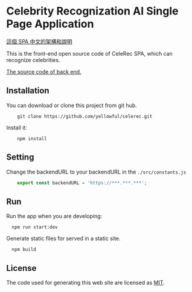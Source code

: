 # Celebrity Recognization AI Single Page Application

[這個 SPA 中文的架構和說明](https://www.bdr.rocks/project/ai-%E6%98%8E%E6%98%9F%E8%BE%A8%E8%AD%98-single-page-application/ "這個 SPA 中文的架構和說明")

This is the front-end open source code of CeleRec SPA, which can recognize celebrities.

[The source code of back end.](https://github.com/yellowful/sbbackend)

## Installation

You can download or clone this project from git hub.

```shell
    git clone https://github.com/yellowful/celerec.git
```

Install it:

```shell
    npm install
```

## Setting

Change the backendURL to your backendURL in the `./src/constants.js`

```js
    export const backendURL = 'https://***.***.***';
```

## Run

Run the app when you are developing:

```shell
  npm run start:dev
```

Generate static files for served in a static site.

```shell
  npm build
```

## License

The code used for generating this web site are licensed as [MIT](./LICENSE "MIT").
